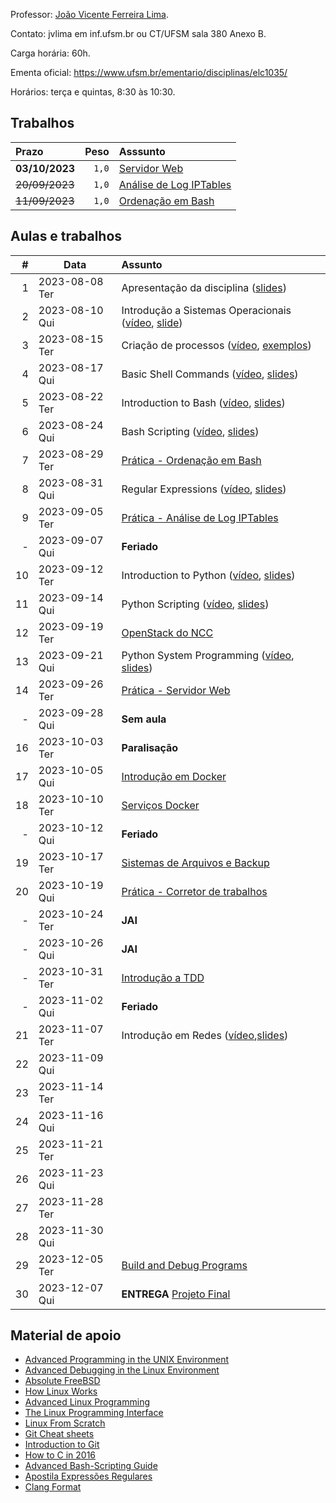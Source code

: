 Professor: [João Vicente Ferreira Lima](http://www.inf.ufsm.br/~jvlima).

Contato: jvlima em inf.ufsm.br ou CT/UFSM sala 380 Anexo B.

Carga horária: 60h.

Ementa oficial: https://www.ufsm.br/ementario/disciplinas/elc1035/

Horários: terça e quintas, 8:30 às 10:30.

## Trabalhos

| Prazo | Peso | Asssunto   |
|:---|----:|:------------------|
| **03/10/2023** | `1,0` | [Servidor Web](./atividades/03_web) |
| ~~20/09/2023~~ | `1,0` | [Análise de Log IPTables](./atividades/02_iptables) |
| ~~11/09/2023~~ | `1,0` | [Ordenação em Bash](./atividades/01_ordenacao) |

## Aulas e trabalhos

|  # | Data             | Assunto          |
|---:|------------------|:-----------------|
| 1 | 2023-08-08 Ter | Apresentação da disciplina ([slides](https://docs.google.com/presentation/d/1X1sTmubX6V6IseI3uiyhvVa2Chp8ZpDqS8jEYLXX7Vc/edit?usp=sharing)) |
| 2 | 2023-08-10 Qui | Introdução a Sistemas Operacionais ([vídeo](https://youtu.be/DmxuID5tytE), [slide](./aulas/01_introducao/1_introduction.pdf))  |
| 3 | 2023-08-15 Ter | Criação de processos ([vídeo](https://youtu.be/NZRuGDsEruA), [exemplos](./aulas/04_fork)) |
| 4 | 2023-08-17 Qui | Basic Shell Commands ([vídeo](https://youtu.be/c8mYuwKTCfU), [slides](./aulas/2_basic_commands.pdf)) |
| 5 | 2023-08-22 Ter | Introduction to Bash ([vídeo](https://youtu.be/3CL-qslLXWM), [slides](./aulas/4_introduction_to_bash.pdf))    |
| 6 | 2023-08-24 Qui | Bash Scripting ([vídeo](https://youtu.be/wSRAZ6yzzVw), [slides](./aulas/06_bash_scripting/6_bash_scripting.pdf)) |
| 7 | 2023-08-29 Ter | [Prática - Ordenação em Bash](./atividades/01_ordenacao) |
| 8 | 2023-08-31 Qui | Regular Expressions ([vídeo](https://youtu.be/7ubpXR9Sqr8), [slides](./aulas/07_regex/7_regex.pdf)) |
| 9 | 2023-09-05 Ter | [Prática - Análise de Log IPTables](./atividades/02_iptables) |
| - | 2023-09-07 Qui | **Feriado** |
| 10 | 2023-09-12 Ter | Introduction to Python ([vídeo](https://youtu.be/m6SRGKjEoH8), [slides](./aulas/10_python/10_introduction_to_python.pdf)) |
| 11 | 2023-09-14 Qui | Python Scripting ([vídeo](https://youtu.be/afhYrwvBFt0), [slides](./aulas/11_python_scripting/11_python_scripting.pdf))  |
| 12 | 2023-09-19 Ter | [OpenStack do NCC](https://docs.google.com/presentation/d/1Qrnc63V-HxzRsO_M9j5dmEwGsMo4djDw_worFTU3dB0/edit?usp=sharing) |
| 13 | 2023-09-21 Qui | Python System Programming ([vídeo](https://youtu.be/HvmboVMLYns), [slides](./aulas/13_python_system/13_system_programming.pdf)) |
| 14 | 2023-09-26 Ter | [Prática - Servidor Web](./atividades/03_web) |
| - | 2023-09-28 Qui | **Sem aula** |
| 16 | 2023-10-03 Ter |**Paralisação** |
| 17 | 2023-10-05 Qui | [Introdução em Docker](./aulas/03_docker) |
| 18 | 2023-10-10 Ter | [Serviços Docker](./aulas/19_compose/) |
| - | 2023-10-12 Qui | **Feriado** |
| 19 | 2023-10-17 Ter | [Sistemas de Arquivos e Backup](./aulas/21_arquivos)  |
| 20 | 2023-10-19 Qui | [Prática -  Corretor de trabalhos](./atividades/04_corretor) |
| - | 2023-10-24 Ter | **JAI** |
| - | 2023-10-26 Qui | **JAI** |
| - | 2023-10-31 Ter | [Introdução a TDD](./aulas/17_tdd) |
| - | 2023-11-02 Qui | **Feriado** |
| 21 | 2023-11-07 Ter |  Introdução em Redes ([vídeo](https://youtu.be/UY0h2OuoVEg),[slides](./aulas/15_redes/15_redes_slides.pdf)) |
| 22 | 2023-11-09 Qui | |
| 23 | 2023-11-14 Ter | |
| 24 | 2023-11-16 Qui | |
| 25 | 2023-11-21 Ter | |
| 26 | 2023-11-23 Qui | |
| 27 | 2023-11-28 Ter | |
| 28 | 2023-11-30 Qui | |
| 29 | 2023-12-05 Ter | [Build and Debug Programs](./aulas/25_build/) |
| 30 | 2023-12-07 Qui | **ENTREGA** [Projeto Final](./atividades/final/)  |

## Material de apoio

- [Advanced Programming in the UNIX Environment](http://www.apuebook.com/apue3e.html)
- [Advanced Debugging in the Linux Environment](http://www.apuebook.com/debuglinux.pdf)
- [Absolute FreeBSD](https://www.nostarch.com/abs_bsd2.htm)
- [How Linux Works](https://www.nostarch.com/howlinuxworks2)
- [Advanced Linux Programming](http://advancedlinuxprogramming.com/)
- [The Linux Programming Interface](http://man7.org/tlpi/)
- [Linux From Scratch](http://www.linuxfromscratch.org/)
- [Git Cheat sheets](https://services.github.com/resources/)
- [Introduction to Git](https://speakerd.s3.amazonaws.com/presentations/4ecfc649eee53a005000b88b/GitIntro.pdf)
- [How to C in 2016](https://matt.sh/howto-c)
- [Advanced Bash-Scripting Guide](http://tldp.org/LDP/abs/html/)
- [Apostila Expressões Regulares](http://aurelio.net/regex/apostila-conhecendo-regex.pdf)
- [Clang Format](http://clang.llvm.org/docs/ClangFormat.html)
